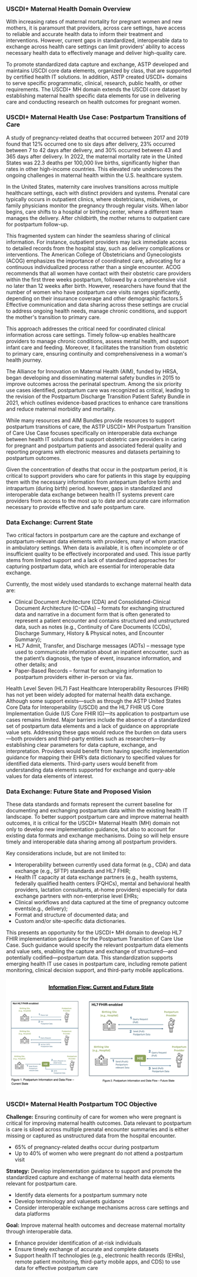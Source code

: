 ### USCDI+ Maternal Health Domain Overview
With increasing rates of maternal mortality for pregnant women and new mothers, it is paramount that providers, across care settings, have access to reliable and accurate health data to inform their treatment and interventions. However, current gaps in standardized, interoperable data to exchange across health care settings can limit providers’ ability to access necessary health data to effectively manage and deliver high-quality care.  

To promote standardized data capture and exchange, ASTP developed and maintains USCDI core data elements, organized by class, that are supported by certified health IT solutions. In addition, ASTP created USCDI+ domains to serve specific programmatic, clinical, research, public health, or other requirements. The USCDI+ MH domain extends the USCDI core dataset by establishing maternal health specific data elements for use in delivering care and conducting research on health outcomes for pregnant women.  

### USCDI+ Maternal Health Use Case: Postpartum Transitions of Care
A study of pregnancy-related deaths that occurred between 2017 and 2019 found that 12% occurred one to six days after delivery, 23% occurred between 7 to 42 days after delivery, and 30% occurred between 43 and 365 days after delivery. In 2022, the maternal mortality rate in the United States was 22.3 deaths per 100,000 live births, significantly higher than rates in other high-income countries. This elevated rate underscores the ongoing challenges in maternal health within the U.S. healthcare system.

In the United States, maternity care involves transitions across multiple healthcare settings, each with distinct providers and systems. Prenatal care typically occurs in outpatient clinics, where obstetricians, midwives, or family physicians monitor the pregnancy through regular visits. When labor begins, care shifts to a hospital or birthing center, where a different team manages the delivery. After childbirth, the mother returns to outpatient care for postpartum follow-up. 

This fragmented system can hinder the seamless sharing of clinical information. For instance, outpatient providers may lack immediate access to detailed records from the hospital stay, such as delivery complications or interventions. The American College of Obstetricians and Gynecologists (ACOG) emphasizes the importance of coordinated care, advocating for a continuous individualized process rather than a single encounter. ACOG recommends that all women have contact with their obstetric care providers within the first three weeks postpartum, followed by a comprehensive visit no later than 12 weeks after birth. However, researchers have found that the number of women who have postpartum care visits ranges significantly, depending on their insurance coverage and other demographic factors.5 Effective communication and data sharing across these settings are crucial to address ongoing health needs, manage chronic conditions, and support the mother's transition to primary care. 

This approach addresses the critical need for coordinated clinical information across care settings. Timely follow-up enables healthcare providers to manage chronic conditions, assess mental health, and support infant care and feeding. Moreover, it facilitates the transition from obstetric to primary care, ensuring continuity and comprehensiveness in a woman's health journey.  

The Alliance for Innovation on Maternal Health (AIM), funded by HRSA, began developing and disseminating maternal safety bundles in 2015 to improve outcomes across the perinatal spectrum. Among the six priority use cases identified, postpartum care was recognized as critical, leading to the revision of the Postpartum Discharge Transition Patient Safety Bundle in 2021, which outlines evidence-based practices to enhance care transitions and reduce maternal morbidity and mortality. 

While many resources and AIM Bundles provide resources to support postpartum transitions of care, the ASTP USCDI+ MH Postpartum Transition of Care Use Case focuses specifically on interoperable data exchange between health IT solutions that support obstetric care providers in caring for pregnant and postpartum patients and associated federal quality and reporting programs with electronic measures and datasets pertaining to postpartum outcomes.  

Given the concentration of deaths that occur in the postpartum period, it is critical to support providers who care for patients in this stage by equipping them with the necessary information from antepartum (before birth) and intrapartum (during birth) period. however, gaps in standardized and interoperable data exchange between health IT systems prevent care providers from access to the most up to date and accurate care information necessary to provide effective and safe postpartum care. 

### Data Exchange: Current State
Two critical factors in postpartum care are the capture and exchange of postpartum-relevant data elements with providers, many of whom practice in ambulatory settings. When data is available, it is often incomplete or of insufficient quality to be effectively incorporated and used. This issue partly stems from limited support and a lack of standardized approaches for capturing postpartum data, which are essential for interoperable data exchange. 

Currently, the most widely used standards to exchange maternal health data are: 
- Clinical Document Architecture (CDA) and Consolidated-Clinical Document Architecture (C-CDAs) – formats for exchanging structured data and narrative in a document form that is often generated to represent a patient encounter and contains structured and unstructured data, such as notes (e.g., Continuity of Care Documents (CCDs), Discharge Summary, History & Physical notes, and Encounter Summary);  
- HL7 Admit, Transfer, and Discharge messages (ADTs) – message type used to communicate information about an inpatient encounter, such as the patient’s diagnosis, the type of event, insurance information, and other details; and 
- Paper-Based Records – format for exchanging information to postpartum providers either in-person or via fax.  

Health Level Seven (HL7) Fast Healthcare Interoperability Resources (FHIR) has not yet been widely adopted for maternal health data exchange. Although some support exists—such as through the ASTP United States Core Data for Interoperability (USCDI) and the HL7 FHIR US Core Implementation Guide (US Core FHIR IG)—its application to postpartum use cases remains limited. Major barriers include the absence of a standardized set of postpartum data elements and a lack of guidance on appropriate value sets. Addressing these gaps would reduce the burden on data users—both providers and third-party entities such as researchers—by establishing clear parameters for data capture, exchange, and interpretation. Providers would benefit from having specific implementation guidance for mapping their EHR’s data dictionary to specified values for identified data elements. Third-party users would benefit from understanding data elements supported for exchange and query-able values for data elements of interest. 

### Data Exchange: Future State and Proposed Vision
These data standards and formats represent the current baseline for documenting and exchanging postpartum data within the existing health IT landscape. To better support postpartum care and improve maternal health outcomes, it is critical for the USCDI+ Maternal Health (MH) domain not only to develop new implementation guidance, but also to account for existing data formats and exchange mechanisms. Doing so will help ensure timely and interoperable data sharing among all postpartum providers. 

Key considerations include, but are not limited to: 
- Interoperability between currently used data format (e.g., CDA) and data exchange (e.g., SFTP) standards and HL7 FHIR; 
- Health IT capacity at data exchange partners (e.g., health systems, federally qualified health centers (FQHCs), mental and behavioral health providers, lactation consultants, at-home providers) especially for data exchange partners with non-enterprise level EHRs;  
- Clinical workflows and data captured at the time of pregnancy outcome events(e.g., delivery); 
- Format and structure of documented data; and 
- Custom and/or site-specific data dictionaries.  

This presents an opportunity for the USCDI+ MH domain to develop HL7 FHIR implementation guidance for the Postpartum Transition of Care Use Case. Such guidance would specify the relevant postpartum data elements and value sets, enabling the capture and exchange of structured—and potentially codified—postpartum data. This standardization supports emerging health IT use cases in postpartum care, including remote patient monitoring, clinical decision support, and third-party mobile applications. 

![alt text](data_flow_diagram.png "Title")

### USCDI+ Maternal Health Postpartum TOC Objective
**Challenge:** Ensuring continuity of care for women who were pregnant is critical for improving maternal health outcomes. Data relevant to postpartum is care is siloed across multiple prenatal encounter summaries and is either missing or captured as unstructured data from the hospital encounter. 
- 65% of pregnancy-related deaths occur during postpartum 
- Up to 40% of women who were pregnant do not attend a postpartum visit 

**Strategy:** Develop implementation guidance to support and promote the standardized capture and exchange of maternal health data elements relevant for postpartum care. 
- Identify data elements for a postpartum summary note  
- Develop terminology and valuesets guidance 
- Consider interoperable exchange mechanisms across care settings and data platforms 

**Goal:** Improve maternal health outcomes and decrease maternal mortality through interoperable data. 
- Enhance provider identification of at-risk individuals  
- Ensure timely exchange of accurate and complete datasets  
- Support health IT technologies (e.g., electronic health records (EHRs), remote patient monitoring, third-party mobile apps, and CDS) to use data for effective postpartum care 
